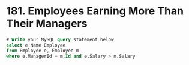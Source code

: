 # 181. Employees Earning More Than Their Managers

```sql
# Write your MySQL query statement below
select e.Name Employee
from Employee e, Employee m
where e.ManagerId = m.Id and e.Salary > m.Salary
```

